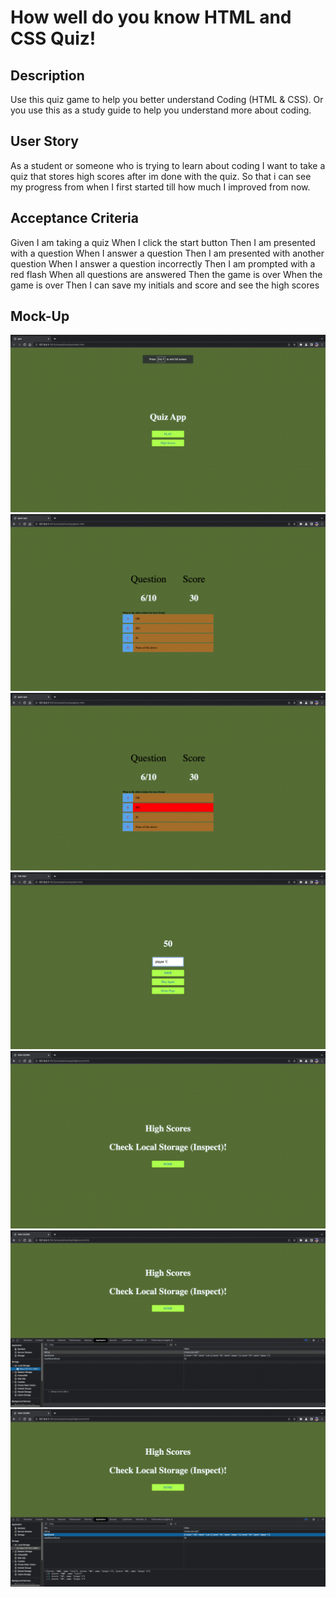 # How well do you know HTML and CSS Quiz!

## Description
Use this quiz game to help you better understand Coding (HTML & CSS). Or you use this as a study guide to help you understand more about coding.

## User Story
As a student or someone who is trying to learn about coding
I want to take a quiz that stores high scores after im done with the quiz.
So that i can see my progress from when I first started till how much I improved from now.  

## Acceptance Criteria
Given I am taking a quiz
When I click the start button
Then I am presented with a question
When I answer a question
Then I am presented with another question
When I answer a question incorrectly
Then I am prompted with a red flash
When all questions are answered
Then the game is over
When the game is over
Then I can save my initials and score and see the high scores 

## Mock-Up

![Screenshot](img/1.png)
![Screenshot](img/2.png)
![Screenshot](img/3.png)
![Screenshot](img/4.png)
![Screenshot](img/5.png)
![Screenshot](img/6.png)
![Screenshot](img/7.png)





